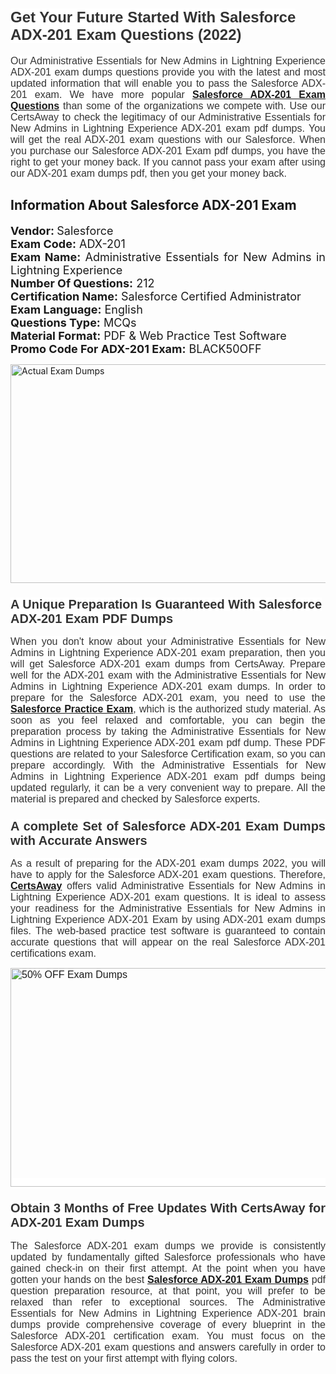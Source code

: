 <h1><span style="font-size:24px"><span style="font-family:Calibri,sans-serif"><strong><span style="background-color:white"><span style="font-family:"Verdana",sans-serif"><span style="color:#333333">Get Your Future Started With Salesforce ADX-201 Exam Questions (2022)</span></span></span></strong></span></span></h1> <p style="text-align:justify"><span style="font-size:11pt"><span style="font-family:Calibri,sans-serif"><span style="font-size:12.0pt"><span style="background-color:white"><span style="font-family:"Verdana",sans-serif"><span style="color:#333333">Our Administrative Essentials for New Admins in Lightning Experience ADX-201 exam dumps questions provide you with the latest and most updated information that will enable you to pass the Salesforce ADX-201 exam. We have more popular <a href="https://www.certsaway.com/salesforce/adx-201-exam-dumps"><strong>Salesforce ADX-201 Exam Questions</strong></a> than some of the organizations we compete with. Use our CertsAway to check the legitimacy of our Administrative Essentials for New Admins in Lightning Experience ADX-201 exam pdf dumps. You will get the real ADX-201 exam questions with our Salesforce. When you purchase our Salesforce ADX-201 Exam pdf dumps, you have the right to get your money back. If you cannot pass your exam after using our ADX-201 exam dumps pdf, then you get your money back.</span></span></span></span></span></span></p> <h2 style="text-align:justify"><strong>Information About Salesforce ADX-201 Exam</strong></h2> <p style="text-align:justify"><span style="font-size:18px"><strong>Vendor: </strong>Salesforce<br /> <strong>Exam Code:</strong> ADX-201<br /> <strong>Exam Name:</strong> Administrative Essentials for New Admins in Lightning Experience<br /> <strong>Number Of Questions:</strong> 212<br /> <strong>Certification Name:</strong> Salesforce Certified Administrator<br /> <strong>Exam Language:</strong> English<br /> <strong>Questions Type:</strong> MCQs<br /> <strong>Material Format:</strong> PDF & Web Practice Test Software<br /> <strong>Promo Code For ADX-201 Exam:</strong> BLACK50OFF</span></p> <p style="text-align:justify"><a href="https://www.certsaway.com/salesforce/adx-201-exam-dumps" rel="no-follow"><img alt="Actual Exam Dumps" src="https://blogger.googleusercontent.com/img/b/R29vZ2xl/AVvXsEhM7PDiBcnX1lSN-cQmq5aA7zhxn_sWcl74tkXOSfPCo3QtIY975M9XJLCwEgJ4RXKA47zmJGF6HERJJhyy2xAB8wXG6sgIARPXgzYSBnCmQcQUSzkzAw-rnNk2tBWror0N27JemDbU_7iS0jGjJohQplsk8CyGpJdZ9YktQ0Yz6f7IdzI5OZob-D4eGg/s1382/ca1.png" style="height:350px; width:750px" /></a></p> <h3><span style="font-size:20px"><strong><span style="font-family:Calibri,sans-serif"><span style="background-color:white"><span style="font-family:"Verdana",sans-serif"><span style="color:#333333">A Unique Preparation Is Guaranteed With Salesforce ADX-201 Exam PDF Dumps</span></span></span></span></strong></span></h3> <p style="text-align:justify"><span style="font-size:11pt"><span style="font-family:Calibri,sans-serif"><span style="font-size:12.0pt"><span style="background-color:white"><span style="font-family:"Verdana",sans-serif"><span style="color:#333333">When you don't know about your Administrative Essentials for New Admins in Lightning Experience ADX-201 exam preparation, then you will get Salesforce ADX-201 exam dumps from CertsAway. Prepare well for the ADX-201 exam with the Administrative Essentials for New Admins in Lightning Experience ADX-201 exam dumps. In order to prepare for the Salesforce ADX-201 exam, you need to use the <a href="https://www.certsaway.com/salesforce-questions"><strong>Salesforce Practice Exam</strong></a>, which is the authorized study material. As soon as you feel relaxed and comfortable, you can begin the preparation process by taking the Administrative Essentials for New Admins in Lightning Experience ADX-201 exam pdf dump. These PDF questions are related to your Salesforce Certification exam, so you can prepare accordingly. With the Administrative Essentials for New Admins in Lightning Experience ADX-201 exam pdf dumps being updated regularly, it can be a very convenient way to prepare. All the material is prepared and checked by Salesforce experts.</span></span></span></span></span></span></p> <h3 style="text-align:justify"><span style="font-size:20px"><span style="font-family:Calibri,sans-serif"><strong><span style="background-color:white"><span style="font-family:"Verdana",sans-serif"><span style="color:#333333">A complete Set of Salesforce ADX-201 Exam Dumps with Accurate Answers</span></span></span></strong></span></span></h3> <p style="text-align:justify"><span style="font-size:11pt"><span style="font-family:Calibri,sans-serif"><span style="font-size:12.0pt"><span style="background-color:white"><span style="font-family:"Verdana",sans-serif"><span style="color:#333333">As a result of preparing for the ADX-201 exam dumps 2022, you will have to apply for the Salesforce ADX-201 exam questions. Therefore, <a href=" https://www.certsaway.com/"><strong>CertsAway</strong></a> offers valid Administrative Essentials for New Admins in Lightning Experience ADX-201 exam questions. It is ideal to assess your readiness for the Administrative Essentials for New Admins in Lightning Experience ADX-201 Exam by using ADX-201 exam dumps files. The web-based practice test software is guaranteed to contain accurate questions that will appear on the real Salesforce ADX-201 certifications exam.</span></span></span></span></span></span></p> <p style="text-align:justify"><span style="font-size:11pt"><span style="font-family:Calibri,sans-serif"><span style="font-size:12.0pt"><span style="background-color:white"><span style="font-family:"Verdana",sans-serif"><span style="color:#333333"><a href="https://www.certsaway.com/salesforce/adx-201-exam-dumps" rel="no-follow"><img alt="50% OFF Exam Dumps" src="https://www.certcollections.com/uploads/content/c2.png" style="height:350px; width:750px" /></a></span></span></span></span></span></span></p> <h3 style="text-align:justify"><span style="font-size:20px"><strong><span style="font-family:Calibri,sans-serif"><span style="background-color:white"><span style="font-family:"Verdana",sans-serif"><span style="color:#333333">Obtain 3 Months of Free Updates With CertsAway for ADX-201 Exam Dumps</span></span></span></span></strong></span></h3> <p style="text-align:justify"><span style="font-size:11pt"><span style="font-family:Calibri,sans-serif"><span style="font-size:12.0pt"><span style="background-color:white"><span style="font-family:"Verdana",sans-serif"><span style="color:#333333">The Salesforce ADX-201 exam dumps we provide is consistently updated by fundamentally gifted Salesforce professionals who have gained check-in on their first attempt. At the point when you have gotten your hands on the best <a href="https://www.certsaway.com/salesforce/adx-201-exam-dumps"><strong>Salesforce ADX-201 Exam Dumps</strong></a> pdf question preparation resource, at that point, you will prefer to be relaxed than refer to exceptional sources. The Administrative Essentials for New Admins in Lightning Experience ADX-201 brain dumps provide comprehensive coverage of every blueprint in the Salesforce ADX-201 certification exam. You must focus on the Salesforce ADX-201 exam questions and answers carefully in order to pass the test on your first attempt with flying colors.</span></span></span></span></span></span></p>
